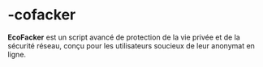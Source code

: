 # -cofacker
**EcoFacker** est un script avancé de protection de la vie privée et de la sécurité réseau, conçu pour les utilisateurs soucieux de leur anonymat en ligne.
